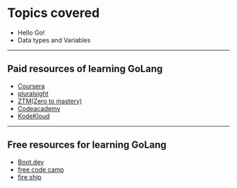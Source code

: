 # Topics covered
* Hello Go! 
* Data types and Variables
____________________________________________________________________________

## Paid resources of learning GoLang
* [Coursera](https://www.coursera.org/specializations/google-golang?)
* [pluralsight](https://www.pluralsight.com/courses/go-fundamentals?)
* [ZTM(Zero to mastery)](https://zerotomastery.io/courses/learn-golang/)
* [Codeacademy](https://www.codecademy.com/learn/learn-go?)
* [KodeKloud](https://kodekloud.com/courses/golang/)
_____________________________________________________________________________
## Free resources for learning GoLang
* [Boot.dev](https://boot.dev/learn/learn-golang)
* [free code camp](https://www.youtube.com/watch?v=YS4e4q9oBaU)
* [fire ship](https://fireship.io/lessons/learn-go-in-100-lines/)
